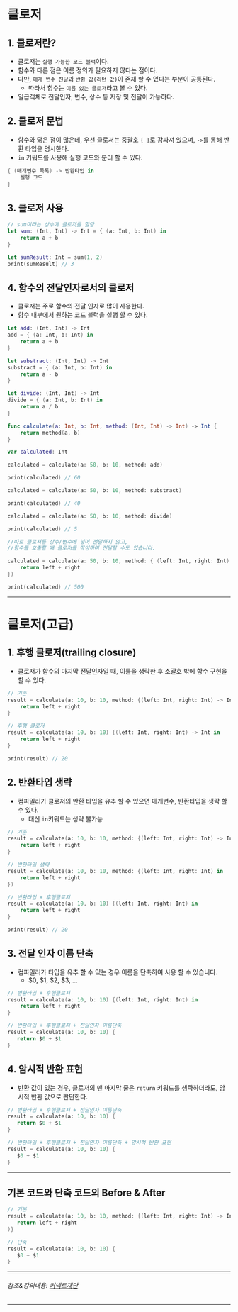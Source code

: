 
# 클로저
## 1. 클로저란?
- 클로저는 ```실행 가능한 코드 블럭```이다.
- 함수와 다른 점은 이름 정의가 필요하지 않다는 점이다.
- 다만, ```매개 변수 전달```과 ```반환 값(리턴 값)```이 존재 할 수 있다는 부분이 공통된다.
  * 따라서 함수는 ```이름 있는 클로저```라고 볼 수 있다.
- 일급객체로 전달인자, 변수, 상수 등 저장 및 전달이 가능하다.

## 2. 클로저 문법
- 함수와 닮은 점이 많은데, 우선 클로저는 중괄호 ```{ }```로 감싸져 있으며, ```->```를 통해 반환 타입을 명시한다.
- ```in``` 키워드를 사용해 실행 코드와 분리 할 수 있다.
```Swift
{ (매개변수 목록) -> 반환타입 in
    실행 코드
}
```

## 3. 클로저 사용
``` Swift
// sum이라는 상수에 클로저를 할당
let sum: (Int, Int) -> Int = { (a: Int, b: Int) in
    return a + b
}

let sumResult: Int = sum(1, 2)
print(sumResult) // 3
```

## 4. 함수의 전달인자로서의 클로저
- 클로저는 주로 함수의 전달 인자로 많이 사용한다.
- 함수 내부에서 원하는 코드 블럭을 실행 할 수 있다.

``` Swift
let add: (Int, Int) -> Int
add = { (a: Int, b: Int) in
    return a + b
}

let substract: (Int, Int) -> Int
substract = { (a: Int, b: Int) in
    return a - b
}

let divide: (Int, Int) -> Int
divide = { (a: Int, b: Int) in
    return a / b
}

func calculate(a: Int, b: Int, method: (Int, Int) -> Int) -> Int {
    return method(a, b)
}

var calculated: Int

calculated = calculate(a: 50, b: 10, method: add)

print(calculated) // 60

calculated = calculate(a: 50, b: 10, method: substract)

print(calculated) // 40

calculated = calculate(a: 50, b: 10, method: divide)

print(calculated) // 5

//따로 클로저를 상수/변수에 넣어 전달하지 않고, 
//함수를 호출할 때 클로저를 작성하여 전달할 수도 있습니다.

calculated = calculate(a: 50, b: 10, method: { (left: Int, right: Int) -> Int in
    return left + right
})

print(calculated) // 500
```

***

# 클로저(고급)
## 1. 후행 클로저(trailing closure)
- 클로저가 함수의 마지막 전달인자일 때, 이름을 생략한 후 소괄호 밖에 함수 구현을 할 수 있다.

``` Swift
// 기존
result = calculate(a: 10, b: 10, method: {(left: Int, right: Int) -> Int in
    return left + right
}

// 후행 클로저
result = calculate(a: 10, b: 10) {(left: Int, right: Int) -> Int in
    return left + right
}

print(result) // 20
```

## 2. 반환타입 생략
- 컴파일러가 클로저의 반환 타입을 유추 할 수 있으면 매개변수, 반환타입을 생략 할 수 있다.
    * 대신 ```in```키워드는 생략 불가능
    
``` Swift
// 기존
result = calculate(a: 10, b: 10, method: {(left: Int, right: Int) -> Int in
    return left + right
}

// 반환타입 생략
result = calculate(a: 10, b: 10, method: {(left: Int, right: Int) in
    return left + right
})

// 반환타입 + 후행클로저
result = calculate(a: 10, b: 10) {(left: Int, right: Int) in
    return left + right
}

print(result) // 20
```


## 3. 전달 인자 이름 단축
- 컴파일러가 타입을 유추 할 수 있는 경우 이름을 단축하여 사용 할 수 있습니다.
  * $0, $1, $2, $3, ...
  
``` Swift
// 반환타입 + 후행클로저
result = calculate(a: 10, b: 10) {(left: Int, right: Int) in
    return left + right
}

// 반환타입 + 후행클로저 + 전달인자 이름단축
result = calculate(a: 10, b: 10) { 
   return $0 + $1
}
```

## 4. 암시적 반환 표현
- 반환 값이 있는 경우, 클로저의 맨 마지막 줄은 ```return``` 키워드를 생략하더라도, 암시적 반환 값으로 판단한다.

``` Swift
// 반환타입 + 후행클로저 + 전달인자 이름단축
result = calculate(a: 10, b: 10) { 
   return $0 + $1
}

// 반환타입 + 후행클로저 + 전달인자 이름단축 + 암시적 반환 표현
result = calculate(a: 10, b: 10) { 
   $0 + $1
}
```

***
## 기본 코드와 단축 코드의 Before & After
``` Swift
// 기본
result = calculate(a: 10, b: 10, method: {(left: Int, right: Int) -> Int in
   return left + right
)}

// 단축
result = calculate(a: 10, b: 10) {
   $0 + $1
}
```

***
###### 참조&강의내용: [커넥트재단](https://www.edwith.org/boostcamp_ios/)
***
